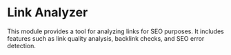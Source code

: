 # Link Analyzer

This module provides a tool for analyzing links for SEO purposes. It includes
features such as link quality analysis, backlink checks, and SEO error
detection.
